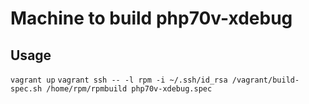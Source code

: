 Machine to build php70v-xdebug
========


Usage
-------
`vagrant up`
`vagrant ssh -- -l rpm -i ~/.ssh/id_rsa /vagrant/build-spec.sh /home/rpm/rpmbuild php70v-xdebug.spec`

